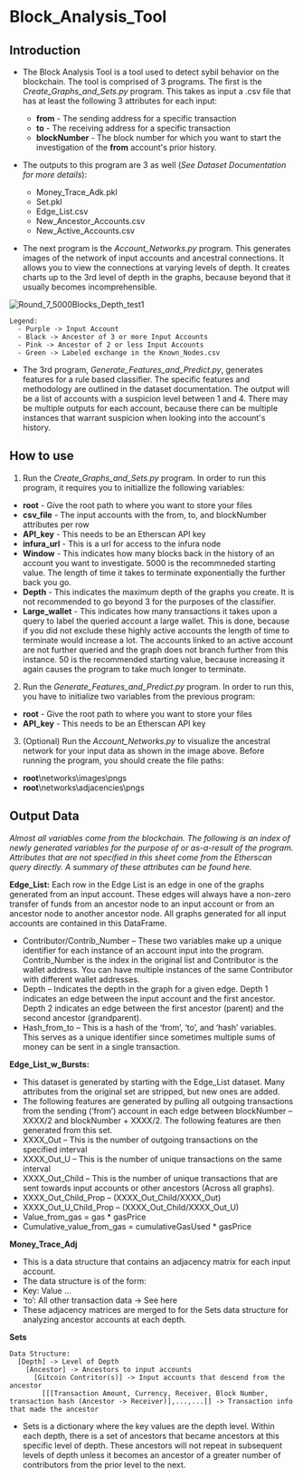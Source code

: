 # Block_Analysis_Tool

## Introduction
- The Block Analysis Tool is a tool used to detect sybil behavior on the blockchain. The tool is comprised of 3 programs. The first is the _Create_Graphs_and_Sets.py_ program. This takes as input a .csv file that has at least the following 3 attributes for each input:  
  - **from** - The sending address for a specific transaction
  - **to** - The receiving address for a specific transaction
  - **blockNumber** - The block number for which you want to start the investigation of the **from** account's prior history. 
  
- The outputs to this program are 3 as well (_See Dataset Documentation for more details_):
  - Money_Trace_Adk.pkl
  - Set.pkl
  - Edge_List.csv 
  - New_Ancestor_Accounts.csv
  - New_Active_Accounts.csv

- The next program is the _Account_Networks.py_ program. This generates images of the network of input accounts and ancestral connections. It allows you to view the connections at varying levels of depth. It creates charts up to the 3rd level of depth in the graphs, because beyond that it usually becomes incomprehensible. 

![Round_7_5000Blocks_Depth_test1](https://user-images.githubusercontent.com/56660047/154171569-6a4571bc-b950-442e-90d5-f7572dd70969.png)

    Legend:
      - Purple -> Input Account
      - Black -> Ancestor of 3 or more Input Accounts
      - Pink -> Ancestor of 2 or less Input Accounts
      - Green -> Labeled exchange in the Known_Nodes.csv
 
- The 3rd program, _Generate_Features_and_Predict.py_, generates features for a rule based classifier. The specific features and methodology are outlined in the dataset documentation. The output will be a list of accounts with a suspicion level between 1 and 4. There may be multiple outputs for each account, because there can be multiple instances that warrant suspicion when looking into the account's history. 

## How to use
1. Run the _Create_Graphs_and_Sets.py_ program. In order to run this program, it requires you to initiallize the following variables:
  - **root** - Give the root path to where you want to store your files 
  - **csv_file** - The input accounts with the from, to, and blockNumber attributes per row
  - **API_key** - This needs to be an Etherscan API key
  - **infura_url** - This is a url for access to the infura node
  - **Window** - This indicates how many blocks back in the history of an account you want to investigate. 5000 is the recommneded starting value. The length of time it takes to terminate exponentially the further back you go.
  - **Depth** - This indicates the maximum depth of the graphs you create. It is not recommended to go beyond 3 for the purposes of the classifier.
  - **Large_wallet** - This indicates how many transactions it takes upon a query to label the queried account a large wallet. This is done, because if you did not exclude these highly active accounts the length of time to terminate would increase a lot. The accounts linked to an active account are not further queried and the graph does not branch further from this instance. 50 is the recommended starting value, because increasing it again causes the program to take much longer to terminate. 

2. Run the _Generate_Features_and_Predict.py_ program. In order to run this, you have to initialize two variables from the previous program:
  - **root** - Give the root path to where you want to store your files 
  - **API_key** - This needs to be an Etherscan API key
 
3. (Optional) Run the _Account_Networks.py_ to visualize the ancestral network for your input data as shown in the image above. Before running the program, you should create the file paths: 
  - **root**\networks\images\pngs
  - **root**\networks\adjacencies\pngs

## Output Data

_Almost all variables come from the blockchain. The following is an index of newly generated variables for the purpose of or as-a-result of the program. Attributes that are not specified in this sheet come from the Etherscan query directly. A summary of these attributes can be found here._

**Edge_List:**
Each row in the Edge List is an edge in one of the graphs generated from an input account. These edges will always have a non-zero transfer of funds from an ancestor node to an input account or from an ancestor node to another ancestor node. All graphs generated for all input accounts are contained in this DataFrame.

-	Contributor/Contrib_Number – These two variables make up a unique identifier for each instance of an account input into the program. Contrib_Number is the index in the original list and Contributor is the wallet address. You can have multiple instances of the same Contributor with different wallet addresses. 
-	Depth – Indicates the depth in the graph for a given edge. Depth 1 indicates an edge between the input account and the first ancestor. Depth 2 indicates an edge between the first ancestor (parent) and the second ancestor (grandparent). 
-	Hash_from_to – This is a hash of the ‘from’, ‘to’, and ‘hash’ variables. This serves as a unique identifier since sometimes multiple sums of money can be sent in a single transaction. 

**Edge_List_w_Bursts:**
-	This dataset is generated by starting with the Edge_List dataset. Many attributes from the original set are stripped, but new ones are added. 
-	The following features are generated by pulling all outgoing transactions from the sending (‘from’) account in each edge between blockNumber – XXXX/2 and blockNumber + XXXX/2. The following features are then generated from this set. 
  - XXXX_Out – This is the number of outgoing transactions on the specified interval
  - XXXX_Out_U – This is the number of unique transactions on the same interval
  - XXXX_Out_Child – This is the number of unique transactions that are sent towards input accounts or other ancestors (Across all graphs). 
  - XXXX_Out_Child_Prop – (XXXX_Out_Child/XXXX_Out)
  - XXXX_Out_U_Child_Prop – (XXXX_Out_Child/XXXX_Out_U)
-	Value_from_gas = gas * gasPrice
-	Cumulative_value_from_gas = cumulativeGasUsed * gasPrice

**Money_Trace_Adj**
-	This is a data structure that contains an adjacency matrix for each input account. 
-	The data structure is of the form:
  - Key: Value …  
  - ‘to’: All other transaction data -> See here
-	These adjacency matrices are merged to for the Sets data structure for analyzing ancestor accounts at each depth. 

**Sets**

    Data Structure:
      [Depth] -> Level of Depth
        [Ancestor] -> Ancestors to input accounts
          [Gitcoin Contritor(s)] -> Input accounts that descend from the ancestor
            [[[Transaction Amount, Currency, Receiver, Block Number, transaction hash (Ancestor -> Receiver)],...,...]] -> Transaction info that made the ancestor


-	Sets is a dictionary where the key values are the depth level. Within each depth, there is a set of ancestors that became ancestors at this specific level of depth. These ancestors will not repeat in subsequent levels of depth unless it becomes an ancestor of a greater number of contributors from the prior level to the next. 







